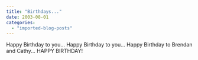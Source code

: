 ```yaml
---
title: "Birthdays..."
date: 2003-08-01
categories: 
  - "imported-blog-posts"
---
```


Happy Birthday to you... Happy Birthday to you... Happy Birthday to Brendan and Cathy... HAPPY BIRTHDAY!
